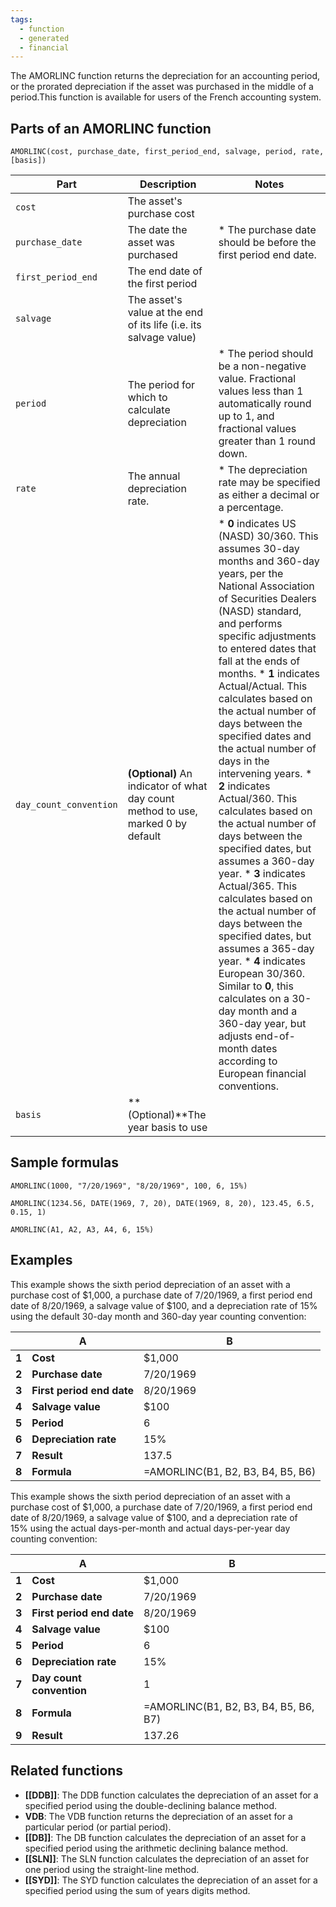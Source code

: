```yaml
---
tags:
  - function
  - generated
  - financial
---
```


The AMORLINC function returns the depreciation for an accounting period, or the prorated depreciation if the asset was purchased in the middle of a period.This function is available for users of the French accounting system.

Parts of an AMORLINC function
-----------------------------

`AMORLINC(cost, purchase_date, first_period_end, salvage, period, rate, [basis])`

| Part | Description | Notes |
| --- | --- | --- |
| `cost` | The asset's purchase cost |  |
| `purchase_date` | The date the asset was purchased | * The purchase date should be before the first period end date. |
| `first_period_end` | The end date of the first period |  |
| `salvage` | The asset's value at the end of its life (i.e. its salvage value) |  |
| `period` | The period for which to calculate depreciation | * The period should be a non-negative value. Fractional values less than 1 automatically round up to 1, and fractional values greater than 1 round down. |
| `rate` | The annual depreciation rate. | * The depreciation rate may be specified as either a decimal or a percentage. |
| `day_count_convention` | **(Optional)** An indicator of what day count method to use, marked 0 by default | * **0** indicates US (NASD) 30/360. This assumes 30-day months and 360-day years, per the National Association of Securities Dealers (NASD) standard, and performs specific adjustments to entered dates that fall at the ends of months. * **1** indicates Actual/Actual. This calculates based on the actual number of days between the specified dates and the actual number of days in the intervening years. * **2** indicates Actual/360. This calculates based on the actual number of days between the specified dates, but assumes a 360-day year. * **3** indicates Actual/365. This calculates based on the actual number of days between the specified dates, but assumes a 365-day year. * **4** indicates European 30/360. Similar to **0**, this calculates on a 30-day month and a 360-day year, but adjusts end-of-month dates according to European financial conventions. |
| `basis` | **(Optional)**The year basis to use |  |

Sample formulas
---------------

`AMORLINC(1000, "7/20/1969", "8/20/1969", 100, 6, 15%)`

`AMORLINC(1234.56, DATE(1969, 7, 20), DATE(1969, 8, 20), 123.45, 6.5, 0.15, 1)`

`AMORLINC(A1, A2, A3, A4, 6, 15%)`

Examples
--------

This example shows the sixth period depreciation of an asset with a purchase cost of $1,000, a purchase date of 7/20/1969, a first period end date of 8/20/1969, a salvage value of $100, and a depreciation rate of 15% using the default 30-day month and 360-day year counting convention:

|  | **A** | **B** |
| --- | --- | --- |
| **1** | **Cost** | $1,000 |
| **2** | **Purchase date** | 7/20/1969 |
| **3** | **First period end date** | 8/20/1969 |
| **4** | **Salvage value** | $100 |
| **5** | **Period** | 6 |
| **6** | **Depreciation rate** | 15% |
| **7** | **Result** | 137.5 |
| **8** | **Formula** | =AMORLINC(B1, B2, B3, B4, B5, B6) |

This example shows the sixth period depreciation of an asset with a purchase cost of $1,000, a purchase date of 7/20/1969, a first period end date of 8/20/1969, a salvage value of $100, and a depreciation rate of 15% using the actual days-per-month and actual days-per-year day counting convention:

|  | **A** | **B** |
| --- | --- | --- |
| **1** | **Cost** | $1,000 |
| **2** | **Purchase date** | 7/20/1969 |
| **3** | **First period end date** | 8/20/1969 |
| **4** | **Salvage value** | $100 |
| **5** | **Period** | 6 |
| **6** | **Depreciation rate** | 15% |
| **7** | **Day count convention** | 1 |
| **8** | **Formula** | =AMORLINC(B1, B2, B3, B4, B5, B6, B7) |
| **9** | **Result** | 137.26 |

Related functions
-----------------

* **[[DDB]]**: The DDB function calculates the depreciation of an asset for a specified period using the double-declining balance method.
* **VDB**: The VDB function returns the depreciation of an asset for a particular period (or partial period).
* **[[DB]]**: The DB function calculates the depreciation of an asset for a specified period using the arithmetic declining balance method.
* **[[SLN]]**: The SLN function calculates the depreciation of an asset for one period using the straight-line method.
* **[[SYD]]**: The SYD function calculates the depreciation of an asset for a specified period using the sum of years digits method.